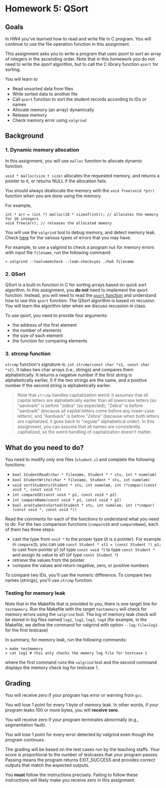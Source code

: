 # Homework 5: QSort

## Goals 

In HW4 you've learned how to read and write file in C program.
You will continue to use the file operation function in this assignment.

This assignment asks you to write a program that uses *qsort*
to sort an array of integers in the ascending order.
Note that in this homework you do not need to write the *qsort* algorithm,
but to call the C library function `qsort` for sorting.


You will learn to
* Read unsorted data from files
* Write sorted data to another file
* Call `qsort` function to sort the student records according to IDs or names
* Allocate memory (an array) dynamically
* Release memory
* Check memory error using `valgrind`

## Background

### 1. Dynamic memory allocation

In this assignment, you will use `malloc` function to allocate dynamic function.

`void * malloc(size_t size)` allocates the requested memory, and returns a pointer to it,
or returns NULL if the allocation fails.

You should always deallocate the memory with the `void free(void *ptr)` function when you are done using the memory.

For example, 

```
int * arr = (int *) malloc(10 * sizeof(int)); // allocates the memory for 10 integers
void free(arr); // releases the allocated memory
```

You will use the `valgrind` tool to debug memory, and detect memory leak.
Check [here](http://cs.ecs.baylor.edu/~donahoo/tools/valgrind/messages.html) for the various types of errors that you may have.

For example, to use a valgrind to check a program `hw5` for memory errors with input file `filename`, run the following command:

`> valgrind --tool=memcheck --leak-check=yes ./hw5 filename`


### 2. QSort

QSort is a built-in function in C for sorting arrays based on quick sort algorithm.
In this assignment, you **do not** need to implement the qsort function.
Instead, you will need to read the [`qsort` function](https://linux.die.net/man/3/qsort)
and understand how to use this `qsort` function. The QSort algorithm is based on recusion.
You will learn the algorithm later when we discuss recussion in class.

To use qsort, you need to provide four arguments:

* the address of the first element
* the number of elements
* the size of each element
* the function for comparing elements


### 3. strcmp function

`strcmp` function's signature is: `int strcmp(const char *s1, const char *s2)`. It takes two char arrays (i.e., strings) and compares them alphabetically. It returns a negative number if the first string is alphabetically earlier, 0 if the two strings are the same, and a positive number if the second string is alphabetically earlier.

> Note that `strcmp` handles capitalization weird: it assumes that all capital letters are alphabetically earlier than all lowercase letters (so "aardvark" is before "zebra" (as expected); "Zebra" is before "aardvark" (because all capital letters come before any lower-case letters); and "Aardvark" is before "Zebra" (because when both letters are capitalized, it goes back to "regular" alphabetical order). In this assignment, you can assume that all names are consistently capitalized, so the weird handling of capitalization doesn't matter.


## What do you need to do?

You need to modify only one files (`student.c`) and complete the following functions:
 * `bool StudentRead(char * filename, Student * * stu, int * numelem)`
 * `bool StudentWrite(char * filename, Student * stu, int numelem)`
 * `void sortStudents(Student * stu, int numelem, int (*compar)(const void *, const void *))`
 * `int compareID(const void * p1, const void * p2)`
 * `int compareName(const void * p1, const void * p2)`
 * `bool areStudentsSorted(Student * stu, int numelem, int (*compar)(const void *, const void *))`

Read the comments for each of the functions to understand what you need to do.
For the two comparison functions (`compareID` and `compareName`), each of them has three steps:

* cast the type from `void *` to the proper type (it is a pointer). For example in `compareID`, you can use `const Student * st1 = (const Student *) p1;` to cast from pointer p1 (of type `const void *`) to type `const Student *` and assign its value to st1 (of type `const Student *`)
* retrieve the values from the pointer
* compare the values and return negative, zero, or positive numbers

To compare two IDs, you'll use the numeric difference.
To compare two names (strings), you'll use `strcmp` function.


### Testing for memory leak

Note that in the Makefile that is provided to you, there is one target line for `testmemory`.
Run the Makefile with the target `testmemory` will check for memory errors using the `valgrind` tool.
The log of memory leak check will be stored in log files named `log1`, `log2`, `log3`, `log4` (for example,
in the Makefile, we define the command for valgrind with option `--log-file=log1` for the first testcase)

In summary, for memory leak, run the following commands:
```
> make testmemory
> cat log1 # this only checks the memory log file for testcase 1
``` 
where the first command runs the `valgrind` tool and the second command displays the memory check log for testcase 1.


## Grading

You will receive zero if your program has error or warning from `gcc`.

You will lose 1 point for every 1 byte of memory leak. In other words, if your program leaks 100 or more bytes, you will **receive zero**.

You will receive zero if your program terminates abnormally (e.g., segmentation fault).

You will lose 1 point for every error detected by valgrind even though the program continues.

The grading will be based on the test cases run by the teaching staffs. 
Your score is proportional to the number of testcases that your program passes. 
Passing means the program returns EXIT_SUCCESS and provides correct outputs that match the expected outputs.

You **must** follow the instructions precisely. Failing to follow
these instructions will likely make you receive zero in this assignment.

